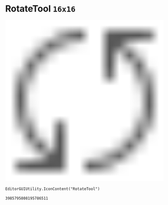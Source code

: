 # RotateTool `16x16`
<img src="/img/RotateTool.png" width=512 height=512>

``` CSharp
EditorGUIUtility.IconContent("RotateTool")
```
```
3985795808195786511
```
